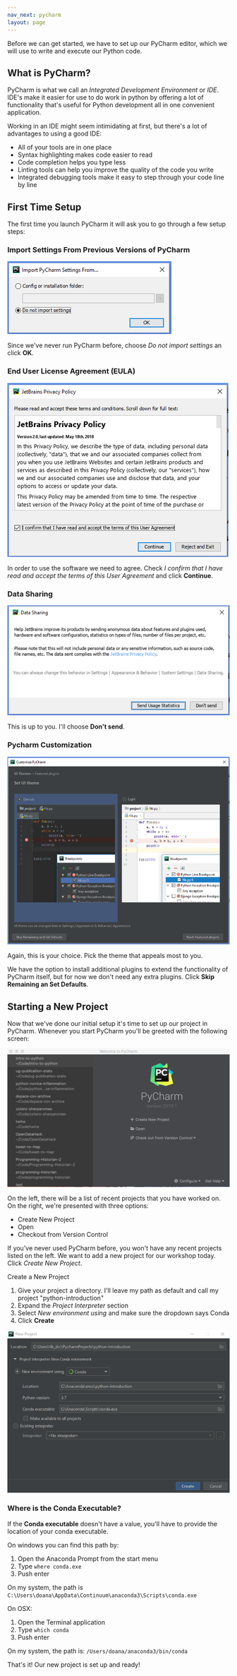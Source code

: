 ```yaml
---
nav_next: pycharm
layout: page
---
```


Before we can get started, we have to set up our PyCharm editor, which we will use to write and execute our Python code. 

<div class="aside" markdown="1">

## What is PyCharm?
PyCharm is what we call an *Integrated Development Environment* or *IDE*. IDE's make it easier for use to do work in python by offering a lot of functionality that's useful for Python development all in one convenient application. 

Working in an IDE might seem intimidating at first, but there's a lot of advantages to using a good IDE:
* All of your tools are in one place
* Syntax highlighting makes code easier to read
* Code completion helps you type less
* Linting tools can help you improve the quality of the code you write
* Integrated debugging tools make it easy to step through your code line by line

</div>

## First Time Setup

The first time you launch PyCharm it will ask you to go through a few setup steps: 

### Import Settings From Previous Versions of PyCharm
![The import settings window](../assets/images/pycharm-import-settings.png)

Since we've never run PyCharm before, choose *Do not import settings* an click **OK**.

### End User License Agreement (EULA)
![PyCharm EULA window](../assets/images/pycharm-eula.png)

In order to use the software we need to agree. Check *I confirm that I have read and accept the terms of this User Agreement* and click **Continue**.

### Data Sharing
![PyCharm data sharing configuration window](../assets/images/pycharm-data-sharing.png)

This is up to you. I'll choose **Don't send**. 

### Pycharm Customization
![PyCharm customization window](../assets/images/pycharm-theme.png)

Again, this is your choice. Pick the theme that appeals most to you. 

We have the option to install additional plugins to extend the functionality of PyCharm itself, but for now we don't need any extra plugins. Click **Skip Remaining an Set Defaults**. 

## Starting a New Project
Now that we've done our initial setup it's time to set up our project in PyCharm. Whenever you start PyCharm you'll be greeted with the following screen: 

![PyCharm startup window](../assets/images/pycharm-startup.png)

On the left, there will be a list of recent projects that you have worked on. On the right, we're presented with three options: 
* Create New Project
* Open
* Checkout from Version Control

If you've never used PyCharm before, you won't have any recent projects listed on the left. We want to add a new project for our workshop today. Click *Create New Project*.

Create a New Project
1. Give your project a directory. I'll leave my path as default and call my project "python-introduction"
2. Expand the *Project Interpreter* section
3. Select *New environment using* and make sure the dropdown says Conda
5. Click **Create**

![Creating a new Conda environment in PyCharm](../assets/images/pycharm-new-project-conda.png)

<div class="aside" markdown="1">

### Where is the Conda Executable?

If the **Conda executable** doesn't have a value, you'll have to provide the location of your conda executable. 

On windows you can find this path by:

1. Open the Anaconda Prompt from the start menu
2. Type `where conda.exe`
3. Push enter

On my system, the path is `C:\Users\doana\AppData\Continuum\anaconda3\Scripts\conda.exe`

On OSX: 

1. Open the Terminal application
2. Type `which conda`
3. Push enter

On my system, the path is: `/Users/doana/anaconda3/bin/conda`

</div>

That's it! Our new project is set up and ready!